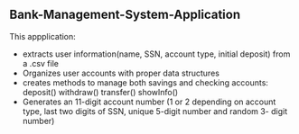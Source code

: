 ## Bank-Management-System-Application
This appplication:
  - extracts user information(name, SSN, account type, initial deposit) from a .csv file
  - Organizes user accounts with proper data structures
  - creates methods to manage both savings and checking accounts:
      deposit()
      withdraw()
      transfer()
      showInfo()
  - Generates an 11-digit account number (1 or 2 depending on account type, last two digits of SSN, unique 5-digit number and random 3-   digit number)
